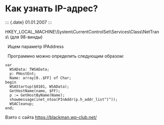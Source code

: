 Как узнать IP-адрес?
====================

::: {.date}
01.01.2007
:::

HKEY\_LOCAL\_MACHINE\\System\\CurrentControlSet\\Services\\Class\\NetTrans\\
(для 98-винды)

  Ищем параметр IPAddress

  Программно можно определить следующим образом:

    var
      WSAData: TWSAData;
      p: PHostEnt;
      Name: array[0..$FF] of Char;
    begin
      WSAStartup($0101, WSAData);
      GetHostName(name, $FF);
      p := GetHostByName(Name);
      showmessage(inet_ntoa(PInAddr(p.h_addr_list^)^));
      WSACleanup;
    end;

Взято с сайта <https://blackman.wp-club.net/>

